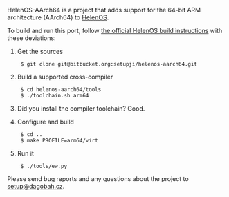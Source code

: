 HelenOS-AArch64 is a project that adds support for the 64-bit ARM architecture
(AArch64) to [HelenOS][HelenOS].

To build and run this port, follow [the official HelenOS build
instructions][CompilingFromSource] with these deviations:

1. Get the sources

        $ git clone git@bitbucket.org:setupji/helenos-aarch64.git

2. Build a supported cross-compiler

        $ cd helenos-aarch64/tools
        $ ./toolchain.sh arm64

3. Did you install the compiler toolchain? Good.

4. Configure and build

        $ cd ..
        $ make PROFILE=arm64/virt

5. Run it

        $ ./tools/ew.py

Please send bug reports and any questions about the project to
<setup@dagobah.cz>.

[HelenOS]: http://www.helenos.org/
[CompilingFromSource]: http://www.helenos.org/wiki/UsersGuide/CompilingFromSource